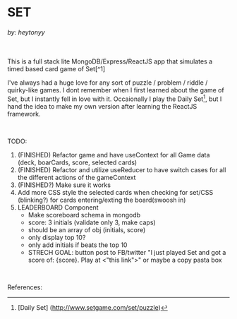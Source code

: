 # SET
###### by: heytonyy

<br>
This is a full stack lite MongoDB/Express/ReactJS app that simulates a timed based card game of Set[^1]

I've always had a huge love for any sort of puzzle / problem / riddle / quirky-like games. I dont remember when I first learned about the game of Set, but I instantly fell in love with it. Occaionally I play the Daily Set[^2], but I hand the idea to make my own version after learning the ReactJS framework.

<br>

TODO:
1. (FINISHED) Refactor game and have useContext for all Game data (deck, boarCards, score, selected cards)
2. (FINISHED) Refactor and utilize useReducer to have switch cases for all the different actions of the gameContext
3. (FINISHED?) Make sure it works
4. Add more CSS style the selected cards when checking for set/CSS (blinking?) for cards entering/exting the board(swoosh in)
5. LEADERBOARD Component
    - Make scoreboard schema in mongodb
    - score: 3 initials (validate only 3, make caps)
    - should be an array of obj (initials, score)
    - only display top 10?
    - only add initials if beats the top 10
    - STRECH GOAL: button post to FB/twitter "I just played Set and got a score of: {score}. Play at <"this link">" or maybe a copy pasta box

<br>

References:

[^1]: [Set](https://en.wikipedia.org/wiki/Set_(card_game))

[^2]: [Daily Set] (http://www.setgame.com/set/puzzle)